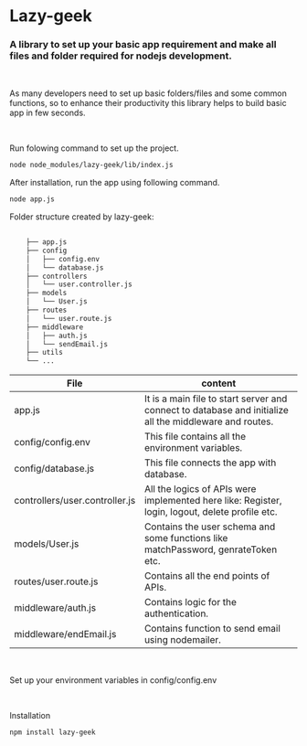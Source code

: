 # Lazy-geek

### A library to set up your basic app requirement and make all files and folder required for nodejs development.

</br>

As many developers need to set up basic folders/files and some common functions, so to enhance their productivity this library helps to build basic app in few seconds.

</br>

Run folowing command to set up the project.
```bash
node node_modules/lazy-geek/lib/index.js
```

After installation, run the app using following command.
```bash
node app.js
```

Folder structure created by lazy-geek:
```bash
 
    ├── app.js
    ├── config
    │   ├── config.env
    │   └── database.js
    ├── controllers           
    │   └── user.controller.js  
    ├── models
    │   └── User.js
    ├── routes
    │   └── user.route.js
    ├── middleware
    │   ├── auth.js
    │   └── sendEmail.js
    ├── utils
    └── ...
```

| File  | content |
| ------------- | ------------- |
| app.js  | It is a main file to start server and connect to database and initialize all the middleware and routes.|
| config/config.env  | This file contains all the environment variables.  |
| config/database.js  | This file connects the app with database.  |
| controllers/user.controller.js  | All the logics of APIs were implemented here like: Register, login, logout, delete profile etc.  |
| models/User.js  | Contains the user schema and some functions like matchPassword, genrateToken etc.  |
| routes/user.route.js  | Contains all the end points of APIs.  |
| middleware/auth.js  | Contains logic for the authentication.  |
| middleware/endEmail.js  | Contains function to send email using nodemailer.  |

</br>

Set up your environment variables in config/config.env

</br>

Installation
```bash
npm install lazy-geek
```